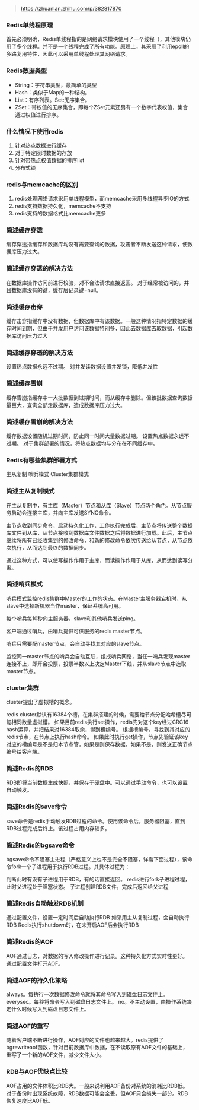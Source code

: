 > https://zhuanlan.zhihu.com/p/382817870
### Redis单线程原理
首先必须明确，Redis单线程指的是网络请求模块使用了一个线程（，其他模块仍用了多个线程。并不是一个线程完成了所有功能。原理上，其采用了利用epoll的多路复用特性，因此可以采用单线程处理其网络请求。

### Redis数据类型
- String：字符串类型，最简单的类型 
- Hash：类似于Map的一种结构。
- List：有序列表。Set:无序集合。 
- ZSet：带权值的无序集合，即每个ZSet元素还另有一个数字代表权值，集合通过权值进行排序。

### 什么情况下使用redis
1. 针对热点数据进行缓存
2. 对于特定限时数据的存放
3. 针对带热点权值数据的排序list
4. 分布式锁

### redis与memcache的区别
1. redis处理网络请求采用单线程模型，而memcache采用多线程异步IO的方式
2. redis支持数据持久化，memcache不支持
3. redis支持的数据格式比memcache更多

### 简述缓存穿透

缓存穿透指缓存和数据库均没有需要查询的数据，攻击者不断发送这种请求，使数据库压力过大。

### 简述缓存穿透的解决方法

在数据库操作访问前进行校验，对不合法请求直接返回。
对于经常被访问的，并且数据库没有的键，缓存层记录键=null。

### 简述缓存击穿
缓存击穿指缓存中没有数据，但数据库中有该数据。一般这种情况指特定数据的缓存时间到期，但由于并发用户访问该数据特别多，因此去数据库去取数据，引起数据库访问压力过大

### 简述缓存穿透的解决方法
设置热点数据永远不过期。
对并发读数据设置并发锁，降低并发性
### 简述缓存雪崩
缓存雪崩指缓存中一大批数据到过期时间，而从缓存中删除。但该批数据查询数据量巨大，查询全部走数据库，造成数据库压力过大。

### 简述缓存雪崩的解决方法
缓存数据设置随机过期时间，防止同一时间大量数据过期。
设置热点数据永远不过期。
对于集群部署的情况，将热点数据均与分布在不同缓存中。

### Redis有哪些集群部署方式
主从复制
哨兵模式
Cluster集群模式

### 简述主从复制模式
在主从复制中，有主库（Master）节点和从库（Slave）节点两个角色。从节点服务启动会连接主库，并向主库发送SYNC命令。

主节点收到同步命令，启动持久化工作，工作执行完成后，主节点将传送整个数据库文件到从库，从节点接收到数据库文件数据之后将数据进行加载。此后，主节点继续将所有已经收集到的修改命令，和新的修改命令依次传送给从节点，从节点依次执行，从而达到最终的数据同步。

通过这种方式，可以使写操作作用于主库，而读操作作用于从库，从而达到读写分离。

### 简述哨兵模式
哨兵模式监控redis集群中Master的工作的状态。在Master主服务器宕机时，从slave中选择新机器当作master，保证系统高可用。

每个哨兵每10秒向主服务器，slave和其他哨兵发送ping。

客户端通过哨兵，由哨兵提供可供服务的redis master节点。

哨兵只需要配master节点，会自动寻找其对应的slave节点。

监控同一master节点的哨兵会自动互联，组成哨兵网络，当任一哨兵发现master连接不上，即开会投票，投票半数以上决定Master下线，并从slave节点中选取master节点。

### cluster集群
cluster提出了虚拟槽的概念。

redis cluster默认有16384个槽，在集群搭建的时候，需要给节点分配哈希槽尽可能相同数量虚拟槽。
如果目前redis执行set操作，redis先对这个key经过CRC16 hash运算，并把结果对16384取余，得到槽编号。
根据槽编号，寻找到其对应的redis节点，在节点上执行hash命令。
如果此时执行get操作，节点先验证该key对应的槽编号是不是归本节点管，如果是则保存数据。如果不是，则发送正确节点编号给客户端。

### 简述Redis的RDB
RDB即将当前数据生成快照，并保存于硬盘中。可以通过手动命令，也可以设置自动触发。

### 简述Redis的save命令
save命令是redis手动触发RDB过程的命令。使用该命令后，服务器阻塞，直到RDB过程完成后终止。该过程占用内存较多。

### 简述Redis的bgsave命令
bgsave命令不阻塞主进程（严格意义上也不是完全不阻塞，详看下面过程），该命令fork一个子进程用于执行RDB过程。其具体过程为：

判断此时有没有子进程用于RDB，有的话直接返回。
redis进行fork子进程过程，此时父进程处于阻塞状态。
子进程创建RDB文件，完成后返回给父进程
### 简述Redis自动触发RDB机制
通过配置文件，设置一定时间后自动执行RDB
如采用主从复制过程，会自动执行RDB
Redis执行shutdown时，在未开启AOF后会执行RDB
### 简述Redis的AOF
AOF通过日志，对数据的写入修改操作进行记录。这种持久化方式实时性更好。通过配置文件打开AOF。

### 简述AOF的持久化策略
always。每执行一次数据修改命令就将其命令写入到磁盘日志文件上。
everysec。每秒将命令写入到磁盘日志文件上。
no。不主动设置，由操作系统决定什么时候写入到磁盘日志文件上。
### 简述AOF的重写
随着客户端不断进行操作，AOF对应的文件也越来越大。redis提供了bgrewriteaof函数，针对目前数据库中数据，在不读取原有AOF文件的基础上，重写了一个新的AOF文件，减少文件大小。

### RDB与AOF优缺点比较
AOF占用的文件体积比RDB大。一般来说利用AOF备份对系统的消耗比RDB低。对于备份时出现系统故障，RDB数据可能会全丢，但AOF只会损失一部分。RDB恢复速度比AOF低。